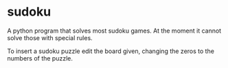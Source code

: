 # sudoku
A python program that solves most sudoku games.  At the moment it cannot solve those with special rules.

To insert a sudoku puzzle edit the board given, changing the zeros to the numbers of the puzzle.
